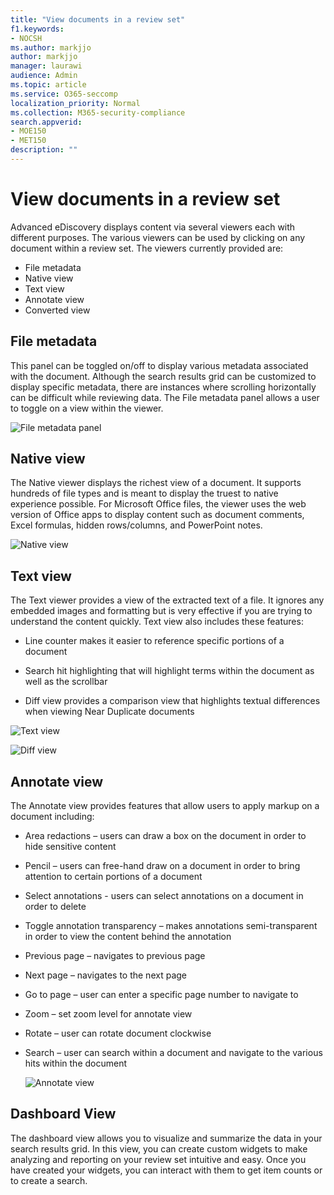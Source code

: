 ```yaml
---
title: "View documents in a review set"
f1.keywords:
- NOCSH
ms.author: markjjo
author: markjjo
manager: laurawi
audience: Admin
ms.topic: article
ms.service: O365-seccomp
localization_priority: Normal
ms.collection: M365-security-compliance 
search.appverid: 
- MOE150
- MET150
description: ""
---
```


# View documents in a review set

Advanced eDiscovery displays content via several viewers each with different purposes. The various viewers can be used by clicking on any document within a review set. The viewers currently provided are:

- File metadata
- Native view
- Text view
- Annotate view
- Converted view

## File metadata

This panel can be toggled on/off to display various metadata associated with the document. Although the search results grid can be customized to display specific metadata, there are instances where scrolling horizontally can be difficult while reviewing data. The File metadata panel allows a user to toggle on a view within the viewer.

![File metadata panel
](../media/Reviewimage2.png)

## Native view

The Native viewer displays the richest view of a document. It supports hundreds of file types and is meant to display the truest to native experience possible. For Microsoft Office files, the viewer uses the web version of Office apps to display content such as document comments, Excel formulas, hidden rows/columns, and PowerPoint notes.

![Native view
](../media/Reviewimage3.png)

## Text view

The Text viewer provides a view of the extracted text of a file. It ignores any embedded images and formatting but is very effective if you are trying to understand the content quickly. Text view also includes these features:

  - Line counter makes it easier to reference specific portions of a document

  - Search hit highlighting that will highlight terms within the document as well as the scrollbar

  - Diff view provides a comparison view that highlights textual differences when viewing Near Duplicate documents

![Text view
](../media/Reviewimage4.png)

![Diff view
](../media/Reviewimage5.png)

## Annotate view

The Annotate view provides features that allow users to apply markup on a document including:

  - Area redactions – users can draw a box on the document in order to hide sensitive content

  - Pencil – users can free-hand draw on a document in order to bring attention to certain portions of a document

  - Select annotations - users can select annotations on a document in order to delete

  - Toggle annotation transparency – makes annotations semi-transparent in order to view the content behind the annotation

  - Previous page – navigates to previous page

  - Next page – navigates to the next page

  - Go to page – user can enter a specific page number to navigate to

  - Zoom – set zoom level for annotate view

  - Rotate – user can rotate document clockwise

  - Search – user can search within a document and navigate to the various hits within the document
    
    ![Annotate view
    ](../media/Reviewimage1.png)

## Dashboard View 
The dashboard view allows you to visualize and summarize the data in your search results grid. In this view, you can create custom widgets to make analyzing and reporting on your review set intuitive and easy. Once you have created your widgets, you can interact with them to get item counts or to create a search. 
